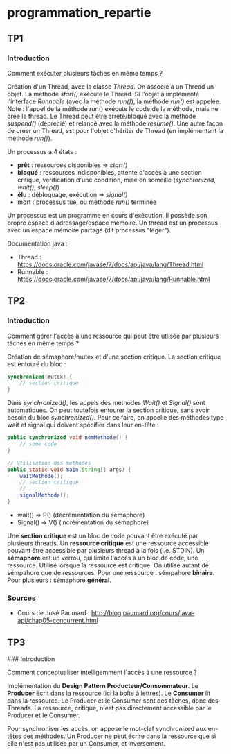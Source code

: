 # programmation_repartie



## TP1

### Introduction

Comment exécuter plusieurs tâches en même temps ?


Création d'un Thread, avec la classe *Thread*. On associe à un Thread un objet.
La méthode *start()* exécute le Thread. Si l'objet a implémenté l'interface *Runnable* (avec la méthode *run()*), la méthode *run()* est appelée.
Note : l'appel de la méthode run() exécute le code de la méthode, mais ne crée le thread.
Le Thread peut être arreté/bloqué avec la méthode *suspend()* (déprécié) et relancé avec la méthode *resume()*.
Une autre façon de créer un Thread, est pour l'objet d'hériter de Thread (en implémentant la méthode *run()*).

Un processus a 4 états :
- **prêt** : ressources disponibles => *start()*
- **bloqué** : ressources indisponibles, attente d'accès à une section critique, vérification d'une condition, mise en someille (*synchronized*, *wait()*, *sleep()*)
- **élu** : débloquage, exécution => *signal()*
- mort : processus tué, ou méthode *run()* terminée

Un processus est un programme en cours d'exécution. Il possède son propre espace d'adressage/espace mémoire.
Un thread est un processus avec un espace mémoire partagé (dit processus "léger").

Documentation java :
- Thread : https://docs.oracle.com/javase/7/docs/api/java/lang/Thread.html
- Runnable : https://docs.oracle.com/javase/7/docs/api/java/lang/Runnable.html



## TP2

### Introduction

 Comment gérer l'accès à une ressource
qui peut être utlisée par plusieurs tâches en même temps ?


Création de sémaphore/mutex et d'une section critique. La section critique est
entouré du bloc :
```Java
synchronized(mutex) {
    // section critique
}
```
Dans *synchronized()*, les appels des méthodes *Wait()* et *Signal()* sont automatiques.
On peut toutefois entourer la section critique, sans avoir besoin du bloc *synchronized()*.
Pour ce faire, on appelle des méthodes type wait et signal qui doivent spécifier dans leur en-tête :
```Java
public synchronized void nomMethode() {
    // some code
}

// Utilisation des méthodes
public static void main(String[] args) {
    waitMethode();
    // section critique
    // ...
    signalMethode();
}
```


- wait() => P() (décrémentation du sémaphore)
- Signal() => V() (incrémentation du sémaphore)

Une **section critique** est un bloc de code pouvant être exécuté par plusieurs threads.
Un **ressource critique** est une ressource accessible pouvant être accessible par plusieurs thread à la fois (i.e. STDIN).
Un **sémaphore** est un verrou, qui limite l'accès à un bloc de code, une ressource.
Utilisé lorsque la ressource est critique. On utilise autant
de sémpahore que de ressources.
Pour une ressource : sémpahore **binaire**. Pour plusieurs : sémaphore **général**.


### Sources
- Cours de José Paumard :
http://blog.paumard.org/cours/java-api/chap05-concurrent.html


## TP3


### Introduction

Comment conceptualiser intelligemment l'accès à une ressource ?

Implémentation du **Design Pattern Producteur/Consommateur**.
Le **Producer** écrit dans la ressource (ici la boîte à lettres). Le **Consumer** lit dans la ressource.
Le Producer et le Consumer sont des tâches, donc des Threads.
La ressource, critique, n'est pas directement accessible par le Producer et le Consumer.

Pour synchroniser les accès, on appose le mot-clef synchronized aux en-têtes des méthodes.
Un Producer ne peut écrire dans la ressource que si elle n'est pas utilisée par un Consumer, et inversement.




